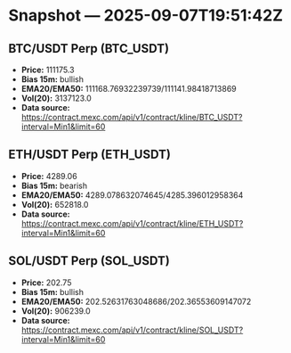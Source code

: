 # Snapshot — 2025-09-07T19:51:42Z

## BTC/USDT Perp (BTC_USDT)
- **Price:** 111175.3
- **Bias 15m:** bullish
- **EMA20/EMA50:** 111168.76932239739/111141.98418713869
- **Vol(20):** 3137123.0
- **Data source:** https://contract.mexc.com/api/v1/contract/kline/BTC_USDT?interval=Min1&limit=60

## ETH/USDT Perp (ETH_USDT)
- **Price:** 4289.06
- **Bias 15m:** bearish
- **EMA20/EMA50:** 4289.078632074645/4285.396012958364
- **Vol(20):** 652818.0
- **Data source:** https://contract.mexc.com/api/v1/contract/kline/ETH_USDT?interval=Min1&limit=60

## SOL/USDT Perp (SOL_USDT)
- **Price:** 202.75
- **Bias 15m:** bullish
- **EMA20/EMA50:** 202.52631763048686/202.36553609147072
- **Vol(20):** 906239.0
- **Data source:** https://contract.mexc.com/api/v1/contract/kline/SOL_USDT?interval=Min1&limit=60

